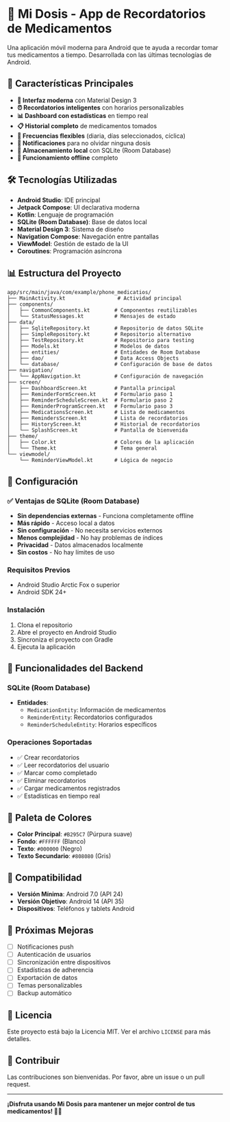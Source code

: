 # 💊 Mi Dosis - App de Recordatorios de Medicamentos

Una aplicación móvil moderna para Android que te ayuda a recordar tomar tus medicamentos a tiempo. Desarrollada con las últimas tecnologías de Android.

## 🚀 Características Principales

- **📱 Interfaz moderna** con Material Design 3
- **⏰ Recordatorios inteligentes** con horarios personalizables
- **📊 Dashboard con estadísticas** en tiempo real
- **📋 Historial completo** de medicamentos tomados
- **🎯 Frecuencias flexibles** (diaria, días seleccionados, cíclica)
- **🔔 Notificaciones** para no olvidar ninguna dosis
- **💾 Almacenamiento local** con SQLite (Room Database)
- **🔄 Funcionamiento offline** completo

## 🛠️ Tecnologías Utilizadas

- **Android Studio**: IDE principal
- **Jetpack Compose**: UI declarativa moderna
- **Kotlin**: Lenguaje de programación
- **SQLite (Room Database)**: Base de datos local
- **Material Design 3**: Sistema de diseño
- **Navigation Compose**: Navegación entre pantallas
- **ViewModel**: Gestión de estado de la UI
- **Coroutines**: Programación asíncrona

## 📊 Estructura del Proyecto

```
app/src/main/java/com/example/phone_medicatios/
├── MainActivity.kt                 # Actividad principal
├── components/
│   ├── CommonComponents.kt        # Componentes reutilizables
│   └── StatusMessages.kt          # Mensajes de estado
├── data/
│   ├── SqliteRepository.kt        # Repositorio de datos SQLite
│   ├── SimpleRepository.kt        # Repositorio alternativo
│   ├── TestRepository.kt          # Repositorio para testing
│   ├── Models.kt                  # Modelos de datos
│   ├── entities/                  # Entidades de Room Database
│   ├── dao/                       # Data Access Objects
│   └── database/                  # Configuración de base de datos
├── navigation/
│   └── AppNavigation.kt           # Configuración de navegación
├── screen/
│   ├── DashboardScreen.kt         # Pantalla principal
│   ├── ReminderFormScreen.kt      # Formulario paso 1
│   ├── ReminderScheduleScreen.kt  # Formulario paso 2
│   ├── ReminderProgramScreen.kt   # Formulario paso 3
│   ├── MedicationsScreen.kt       # Lista de medicamentos
│   ├── RemindersScreen.kt         # Lista de recordatorios
│   ├── HistoryScreen.kt           # Historial de recordatorios
│   └── SplashScreen.kt            # Pantalla de bienvenida
├── theme/
│   ├── Color.kt                   # Colores de la aplicación
│   └── Theme.kt                   # Tema general
└── viewmodel/
    └── ReminderViewModel.kt       # Lógica de negocio
```

## 🔧 Configuración

### ✅ **Ventajas de SQLite (Room Database)**

- **Sin dependencias externas** - Funciona completamente offline
- **Más rápido** - Acceso local a datos
- **Sin configuración** - No necesita servicios externos
- **Menos complejidad** - No hay problemas de índices
- **Privacidad** - Datos almacenados localmente
- **Sin costos** - No hay límites de uso

### Requisitos Previos
- Android Studio Arctic Fox o superior
- Android SDK 24+

### Instalación
1. Clona el repositorio
2. Abre el proyecto en Android Studio
3. Sincroniza el proyecto con Gradle
4. Ejecuta la aplicación

## 🎯 Funcionalidades del Backend

### SQLite (Room Database)
- **Entidades**:
  - `MedicationEntity`: Información de medicamentos
  - `ReminderEntity`: Recordatorios configurados
  - `ReminderScheduleEntity`: Horarios específicos

### Operaciones Soportadas
- ✅ Crear recordatorios
- ✅ Leer recordatorios del usuario
- ✅ Marcar como completado
- ✅ Eliminar recordatorios
- ✅ Cargar medicamentos registrados
- ✅ Estadísticas en tiempo real

## 🎨 Paleta de Colores

- **Color Principal**: `#B295C7` (Púrpura suave)
- **Fondo**: `#FFFFFF` (Blanco)
- **Texto**: `#000000` (Negro)
- **Texto Secundario**: `#808080` (Gris)

## 📱 Compatibilidad

- **Versión Mínima**: Android 7.0 (API 24)
- **Versión Objetivo**: Android 14 (API 35)
- **Dispositivos**: Teléfonos y tablets Android

## 🚀 Próximas Mejoras

- [ ] Notificaciones push
- [ ] Autenticación de usuarios
- [ ] Sincronización entre dispositivos
- [ ] Estadísticas de adherencia
- [ ] Exportación de datos
- [ ] Temas personalizables
- [ ] Backup automático

## 📄 Licencia

Este proyecto está bajo la Licencia MIT. Ver el archivo `LICENSE` para más detalles.

## 🤝 Contribuir

Las contribuciones son bienvenidas. Por favor, abre un issue o un pull request.

---

**¡Disfruta usando Mi Dosis para mantener un mejor control de tus medicamentos! 💊✨** 